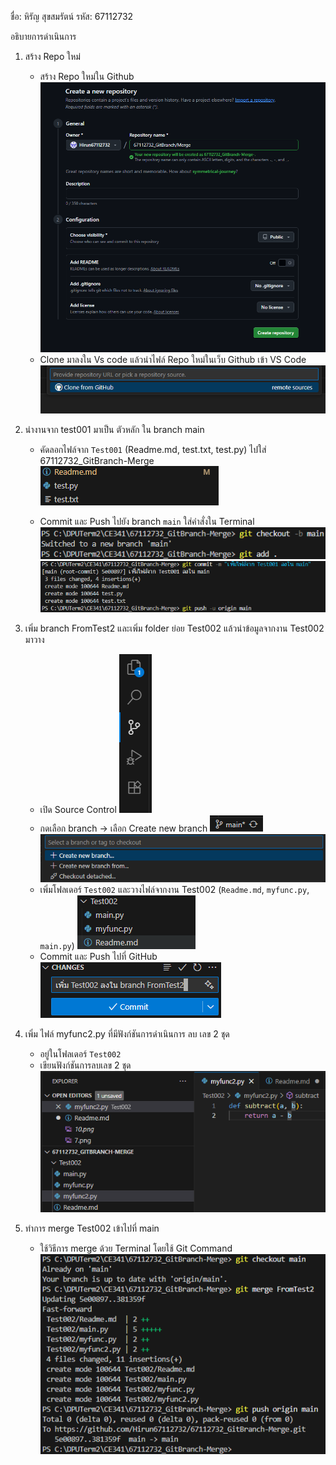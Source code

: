 ชื่อ: หิรัญ สุขสมรัตน์
รหัส: 67112732

อธิบายการดำเนินการ
1. สร้าง Repo ใหม่ 
    - สร้าง Repo ใหม่ใน Github
    ![alt text](1.png)
    - Clone มาลงใน Vs code แล้วนำไฟล์ Repo ใหม่ในเว็บ Github เข้า VS Code
    ![alt text](2.png)

2. นำงานจาก test001 มาเป็น ตัวหลัก ใน branch main
    - คัดลอกไฟล์จาก `Test001` (Readme.md, test.txt, test.py) ไปใส่ 67112732_GitBranch-Merge
    ![alt text](3.png)
    
    - Commit และ Push ไปยัง branch `main` ใส่คำสั่งใน Terminal
    ![alt text](4.png)![alt text](5.png)

3. เพิ่ม branch FromTest2  และเพิ่ม folder ย่อย Test002 แล้วนำข้อมูลจากงาน Test002 มาวาง
    - เปิด Source Control
    ![alt text](6.png)
    - กดเลือก branch → เลือก Create new branch ![alt text](7.png)
    ![alt text](8.png)
    - เพิ่มโฟลเดอร์ `Test002` และวางไฟล์จากงาน Test002 (`Readme.md`, `myfunc.py`, `main.py`)
    ![alt text](9.png)
    - Commit และ Push ไปที่ GitHub  
    ![alt text](10.png)

4. เพิ่ม ไฟล์ myfunc2.py  ที่มีฟังก์ชันการดำเนินการ ลบ เลข 2 ชุด
    - อยู่ในโฟลเดอร์ `Test002`
    - เขียนฟังก์ชันการลบเลข 2 ชุด
    ![alt text](11.png)

5. ทำการ merge Test002 เข้าไปที่ main
    - ใช้วิธีการ merge ด้วย Terminal โดยใช้ Git Command
    ![alt text](12.png)